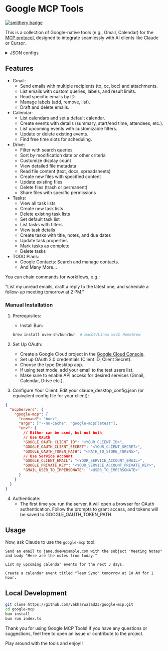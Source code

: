# Google MCP Tools

[![smithery badge](https://smithery.ai/badge/@vakharwalad23/google-mcp)](https://smithery.ai/server/@vakharwalad23/google-mcp)

This is a collection of Google-native tools (e.g., Gmail, Calendar) for the [MCP protocol](https://modelcontextprotocol.com/docs/mcp-protocol), designed to integrate seamlessly with AI clients like Claude or Cursor.

<details>
<summary>JSON configs</summary>

```json
{
  "mcpServers": {
    "google-mcp": {
      "command": "bunx",
      "args": ["--no-cache", "google-mcp@latest"],
      "env": {
        // Either can be used, but not both
        // Use OAuth
        "GOOGLE_OAUTH_CLIENT_ID": "<YOUR_CLIENT_ID>",
        "GOOGLE_OAUTH_CLIENT_SECRET": "<YOUR_CLIENT_SECRET>",
        "GOOGLE_OAUTH_TOKEN_PATH": "<PATH_TO_STORE_TOKENS> CAN_BE_ANYWHERE_ON_YOUR_SYSTEM",
        // Use Service Account
        "GOOGLE_CLIENT_EMAIL": "<YOUR_SERVICE_ACCOUNT_EMAIL>",
        "GOOGLE_PRIVATE_KEY": "<YOUR_SERVICE_ACCOUNT_PRIVATE_KEY>",
        "GMAIL_USER_TO_IMPERSONATE": "<USER_TO_IMPERSONATE>"
      }
    }
  }
}
```

</details>

## Features

- Gmail:
  - Send emails with multiple recipients (to, cc, bcc) and attachments.
  - List emails with custom queries, labels, and result limits.
  - Read specific emails by ID.
  - Manage labels (add, remove, list).
  - Draft and delete emails.
- Calendar:
  - List calendars and set a default calendar.
  - Create events with details (summary, start/end time, attendees, etc.).
  - List upcoming events with customizable filters.
  - Update or delete existing events.
  - Find free time slots for scheduling.
- Drive:
  - Filter with search queries
  - Sort by modification date or other criteria
  - Customize display count
  - View detailed file metadata
  - Read file content (text, docs, spreadsheets)
  - Create new files with specified content
  - Update existing files
  - Delete files (trash or permanent)
  - Share files with specific permissions
- Tasks:
  - View all task lists
  - Create new task lists
  - Delete existing task lists
  - Set default task list
  - List tasks with filters
  - View task details
  - Create tasks with title, notes, and due dates
  - Update task properties
  - Mark tasks as complete
  - Delete tasks
- TODO Plans:
  - Google Contacts: Search and manage contacts.
  - And Many More...

You can chain commands for workflows, e.g.:

"List my unread emails, draft a reply to the latest one, and schedule a follow-up meeting tomorrow at 2 PM."

### Manual Installation

1. Prerequisites:

   - Install Bun:

   ```bash
   brew install oven-sh/bun/bun  # macOS/Linux with Homebrew
   ```

2. Set Up OAuth:

   - Create a Google Cloud project in the [Google Cloud Console](https://console.cloud.google.com/).
   - Set up OAuth 2.0 credentials (Client ID, Client Secret).
   - Choose the type Desktop app.
   - If using test mode, add your email to the test users list.
   - Make sure to enable API access for desired services (Gmail, Calendar, Drive etc.).

3. Configure Your Client: Edit your claude_desktop_config.json (or equivalent config file for your client):

```json
{
  "mcpServers": {
    "google-mcp": {
      "command": "bunx",
      "args": ["--no-cache", "google-mcp@latest"],
      "env": {
        // Either can be used, but not both
        // Use OAuth
        "GOOGLE_OAUTH_CLIENT_ID": "<YOUR_CLIENT_ID>",
        "GOOGLE_OAUTH_CLIENT_SECRET": "<YOUR_CLIENT_SECRET>",
        "GOOGLE_OAUTH_TOKEN_PATH": "<PATH_TO_STORE_TOKENS>",
        // Use Service Account
        "GOOGLE_CLIENT_EMAIL": "<YOUR_SERVICE_ACCOUNT_EMAIL>",
        "GOOGLE_PRIVATE_KEY": "<YOUR_SERVICE_ACCOUNT_PRIVATE_KEY>",
        "GMAIL_USER_TO_IMPERSONATE": "<USER_TO_IMPERSONATE>"
      }
    }
  }
}
```

4. Authenticate:
   - The first time you run the server, it will open a browser for OAuth authentication. Follow the prompts to grant access, and tokens will be saved to GOOGLE_OAUTH_TOKEN_PATH.

## Usage

Now, ask Claude to use the `google-mcp` tool.

```
Send an email to jane.doe@example.com with the subject "Meeting Notes" and body "Here are the notes from today."
```

```
List my upcoming calendar events for the next 3 days.
```

```
Create a calendar event titled "Team Sync" tomorrow at 10 AM for 1 hour.
```

## Local Development

```bash
git clone https://github.com/vakharwalad23/google-mcp.git
cd google-mcp
bun install
bun run index.ts
```

Thank you for using Google MCP Tools! If you have any questions or suggestions, feel free to open an issue or contribute to the project.

Play around with the tools and enjoy!!
